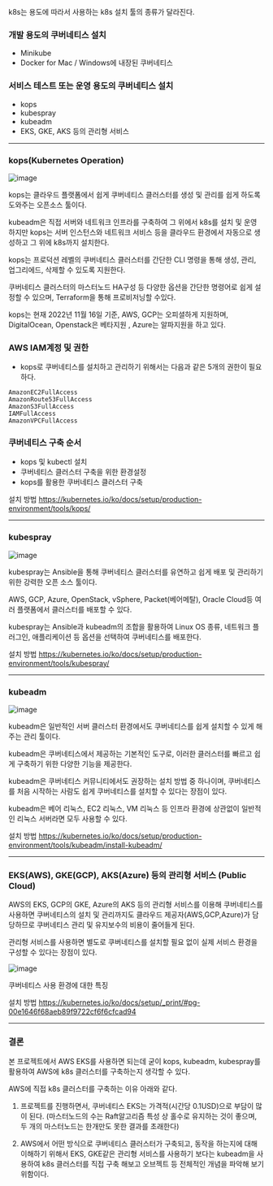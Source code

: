 k8s는 용도에 따라서 사용하는 k8s 설치 툴의 종류가 달라진다.
 
### 개발 용도의 쿠버네티스 설치	  
  - Minikube
  - Docker for Mac / Windows에 내장된 쿠버네티스
  
### 서비스 테스트 또는 운영 용도의 쿠버네티스 설치	   
  - kops
  - kubespray
  - kubeadm
  - EKS, GKE, AKS 등의 관리형 서비스
---
### kops(Kubernetes Operation)
![image](https://user-images.githubusercontent.com/88362207/202084095-34e726ea-a12e-4974-bf50-1d97d18e99e3.png)

kops는 클라우드 플랫폼에서 쉽게 쿠버네티스 클러스터를 생성 및 관리를 쉽게 하도록 도와주는 오픈소스 툴이다. 

kubeadm은 직접 서버와 네트워크 인프라를 구축하여 그 위에서 k8s를 설치 및 운영 하지만 kops는 서버 인스턴스와 네트워크 서비스 등을 클라우드 환경에서 자동으로 생성하고 그 위에 k8s까지 설치한다.                              

kops는 프로덕션 레벨의 쿠버네티스 클러스터를 간단한 CLI 명령을 통해 생성, 관리, 업그리에드, 삭제할 수 있도록 지원한다.

쿠버네티스 클러스터의 마스터노드 HA구성 등 다양한 옵션을 간단한 명령어로 쉽게 설정할 수 있으며, Terraform을 통해 프로비저닝할 수있다.

kops는 현재 2022년 11월 16일 기준, AWS, GCP는 오피셜하게 지원하며, DigitalOcean, Openstack은 베타지원 , Azure는 알파지원을 하고 있다. 


### AWS IAM계정 및 권한

- kops로 쿠버네티스를 설치하고 관리하기 위해서는 다음과 같은 5개의 권한이 필요하다.
```
AmazonEC2FullAccess
AmazonRoute53FullAccess
AmazonS3FullAccess
IAMFullAccess
AmazonVPCFullAccess
```

### 쿠버네티스 구축 순서

- kops 및 kubectl 설치
- 쿠버네티스 클러스터 구축을 위한 환경설정
- kops를 활용한 쿠버네티스 클러스터 구축

설치 방법 https://kubernetes.io/ko/docs/setup/production-environment/tools/kops/


---
### kubespray
![image](https://user-images.githubusercontent.com/88362207/202102171-1e72225a-0976-44b5-b790-44567cbb4ca1.png)

kubespray는 Ansible을 통해 쿠버네티스 클러스터를 유연하고 쉽게 배포 및 관리하기 위한 강력한 오픈 소스 툴이다. 

AWS, GCP, Azure, OpenStack, vSphere, Packet(베어메탈), Oracle Cloud등 여러 플랫폼에서 클러스터를 배포할 수 있다. 

kubespray는 Ansible과 kubeadm의 조합을 활용하여 Linux OS 종류, 네트워크 플러그인, 애플리케이션 등 옵션을 선택하여 쿠버네티스를 배포한다.


설치 방법 https://kubernetes.io/ko/docs/setup/production-environment/tools/kubespray/

---
### kubeadm
![image](https://user-images.githubusercontent.com/88362207/202101742-cf183b61-b4d7-481e-9c97-246de39a67da.png)

kubeadm은 일반적인 서버 클러스터 환경에서도 쿠버네티스를 쉽게 설치할 수 있게 해주는 관리 툴이다.

kubeadm은 쿠버네티스에서 제공하는 기본적인 도구로, 이러한 클러스터를 빠르고 쉽게 구축하기 위한 다양한 기능을 제공한다.

kubeadm은 쿠버네티스 커뮤니티에서도 권장하는 설치 방법 중 하나이며, 쿠버네티스를 처음 시작하는 사람도 쉽게 쿠버네티스를 설치할 수 있다는 장점이 있다. 

kubeadm은 베어 리눅스, EC2 리눅스, VM 리눅스 등 인프라 환경에 상관없이 일반적인 리눅스 서버라면 모두 사용할 수 있다. 


설치 방법 https://kubernetes.io/ko/docs/setup/production-environment/tools/kubeadm/install-kubeadm/

---
### EKS(AWS), GKE(GCP), AKS(Azure) 등의 관리형 서비스 (Public Cloud) 

AWS의 EKS, GCP의 GKE, Azure의 AKS 등의 관리형 서비스를 이용해 쿠버네티스를 사용하면 쿠버네티스의 설치 및 관리까지도 클라우드 제공자(AWS,GCP,Azure)가 담당하므로 쿠버네티스 관리 및 유지보수의 비용이 줄어들게 된다.

관리형 서비스를 사용하면 별도로 쿠버네티스를 설치할 필요 없이 실제 서비스 환경을 구성할 수 있다는 장점이 있다.


![image](https://user-images.githubusercontent.com/88362207/202118662-25a739d6-6063-4c37-aa34-2f427d046eda.png)

쿠버네티스 사용 환경에 대한 특징

설치 방법 https://kubernetes.io/ko/docs/setup/_print/#pg-00e1646f68aeb89f9722cf6f6cfcad94

---
### 결론
본 프로젝트에서 AWS EKS를 사용하면 되는데 굳이 kops, kubeadm, kubespray를 활용하여 AWS에 k8s 클러스터를 구축하는지 생각할 수 있다.

AWS에 직접 k8s 클러스터를 구축하는 이유 아래와 같다.

1. 프로젝트를 진행하면서, 쿠버네티스 EKS는 가격적(시간당 0.1USD)으로 부담이 많이 된다.
(마스터노드의 수는 Raft알고리즘 특성 상 홀수로 유지하는 것이 좋으며, 두 개의 마스터노드는 한개만도 못한 결과를 초래한다)

2. AWS에서 어떤 방식으로 쿠버네티스 클러스터가 구축되고, 동작을 하는지에 대해 이해하기 위해서 EKS, GKE같은 관리형 서비스를 사용하기 보다는 kubeadm을 사용하여 k8s 클러스터를 직접 구축 해보고 오브젝트 등 전체적인 개념을 파악해 보기 위함이다.


